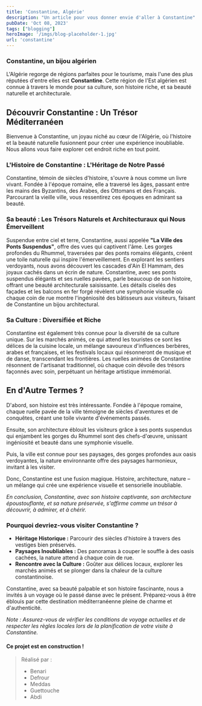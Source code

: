```yaml
---
title: 'Constantine, Algérie'
description: "Un article pour vous donner envie d'aller à Constantine"
pubDate: 'Oct 08, 2023'
tags: ["blogging"]
heroImage: '/imgs/blog-placeholder-1.jpg'
url: 'constantine'
---
```


### Constantine, un bijou algérien

L'Algérie regorge de régions parfaites pour le tourisme, mais l'une des plus réputées d'entre elles est **Constantine**. Cette région de l'Est algérien est connue à travers le monde pour sa culture, son histoire riche, et sa beauté naturelle et architecturale.

## Découvrir Constantine : Un Trésor Méditerranéen

Bienvenue à Constantine, un joyau niché au cœur de l'Algérie, où l'histoire et la beauté naturelle fusionnent pour créer une expérience inoubliable. Nous allons vous faire explorer cet endroit riche en tout point.

### L'Histoire de Constantine : L'Héritage de Notre Passé

Constantine, témoin de siècles d'histoire, s'ouvre à nous comme un livre vivant. Fondée à l'époque romaine, elle a traversé les âges, passant entre les mains des Byzantins, des Arabes, des Ottomans et des Français. Parcourant la vieille ville, vous ressentirez ces époques en admirant sa beauté.

### Sa beauté : Les Trésors Naturels et Architecturaux qui Nous Émerveillent

Suspendue entre ciel et terre, Constantine, aussi appelée **"La Ville des Ponts Suspendus"**, offre des vues qui captivent l'âme. Les gorges profondes du Rhummel, traversées par des ponts romains élégants, créent une toile naturelle qui inspire l'émerveillement. En explorant les sentiers verdoyants, nous avons découvert les cascades d'Ain El Hammam, des joyaux cachés dans un écrin de nature. Constantine, avec ses ponts suspendus élégants et ses ruelles pavées, parle beaucoup de son histoire, offrant une beauté architecturale saisissante. Les détails ciselés des façades et les balcons en fer forgé révèlent une symphonie visuelle où chaque coin de rue montre l'ingéniosité des bâtisseurs aux visiteurs, faisant de Constantine un bijou architectural.

### Sa Culture : Diversifiée et Riche

Constantine est également très connue pour la diversité de sa culture unique. Sur les marchés animés, ce qui attend les touristes ce sont les délices de la cuisine locale, un mélange savoureux d'influences berbères, arabes et françaises, et les festivals locaux qui résonneront de musique et de danse, transcendant les frontières. Les ruelles animées de Constantine résonnent de l'artisanat traditionnel, où chaque coin dévoile des trésors façonnés avec soin, perpétuant un héritage artistique immémorial.

## En d'Autre Termes ?

D'abord, son histoire est très intéressante. Fondée à l'époque romaine, chaque ruelle pavée de la ville témoigne de siècles d'aventures et de conquêtes, créant une toile vivante d'événements passés.

Ensuite, son architecture éblouit les visiteurs grâce à ses ponts suspendus qui enjambent les gorges du Rhummel sont des chefs-d'œuvre, unissant ingéniosité et beauté dans une symphonie visuelle.

Puis, la ville est connue pour ses paysages, des gorges profondes aux oasis verdoyantes, la nature environnante offre des paysages harmonieux, invitant à les visiter.

Donc, Constantine est une fusion magique. Histoire, architecture, nature – un mélange qui crée une expérience visuelle et sensorielle inoubliable.

*En conclusion, Constantine, avec son histoire captivante, son architecture époustouflante, et sa nature préservée, s'affirme comme un trésor à découvrir, à admirer, et à chérir.*

### Pourquoi devriez-vous visiter Constantine ?

- **Héritage Historique :** Parcourir des siècles d'histoire à travers des vestiges bien préservés.
- **Paysages Inoubliables :** Des panoramas à couper le souffle à des oasis cachées, la nature attend à chaque coin de rue.
- **Rencontre avec la Culture :** Goûter aux délices locaux, explorer les marchés animés et se plonger dans la chaleur de la culture constantinoise.

Constantine, avec sa beauté palpable et son histoire fascinante, nous a invités à un voyage où le passé danse avec le présent. Préparez-vous à être éblouis par cette destination méditerranéenne pleine de charme et d'authenticité.

*Note : Assurez-vous de vérifier les conditions de voyage actuelles et de respecter les règles locales lors de la planification de votre visite à Constantine.*

#### Ce projet est en construction !

> Réalisé par :
> - Benari
> - Defrour
> - Meddas
> - Guettouche
> - Abdi 
